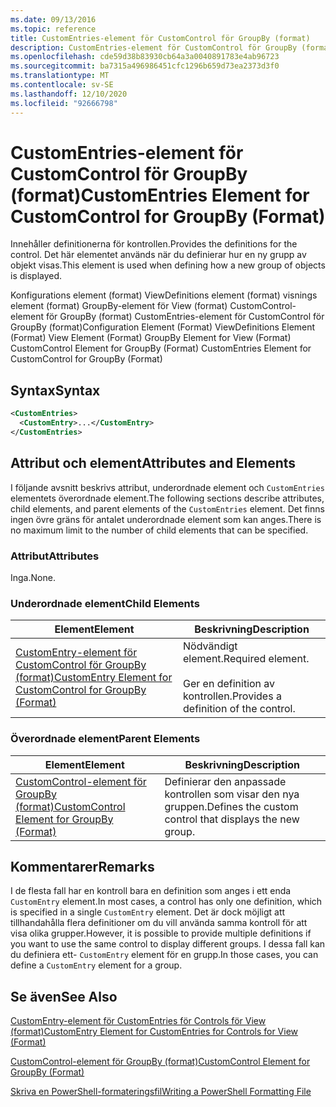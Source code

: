 ```yaml
---
ms.date: 09/13/2016
ms.topic: reference
title: CustomEntries-element för CustomControl för GroupBy (format)
description: CustomEntries-element för CustomControl för GroupBy (format)
ms.openlocfilehash: cde59d38b83930cb64a3a0040891783e4ab96723
ms.sourcegitcommit: ba7315a496986451cfc1296b659d73ea2373d3f0
ms.translationtype: MT
ms.contentlocale: sv-SE
ms.lasthandoff: 12/10/2020
ms.locfileid: "92666798"
---
```

# <a name="customentries-element-for-customcontrol-for-groupby-format"></a><span data-ttu-id="7e135-103">CustomEntries-element för CustomControl för GroupBy (format)</span><span class="sxs-lookup"><span data-stu-id="7e135-103">CustomEntries Element for CustomControl for GroupBy (Format)</span></span>

<span data-ttu-id="7e135-104">Innehåller definitionerna för kontrollen.</span><span class="sxs-lookup"><span data-stu-id="7e135-104">Provides the definitions for the control.</span></span> <span data-ttu-id="7e135-105">Det här elementet används när du definierar hur en ny grupp av objekt visas.</span><span class="sxs-lookup"><span data-stu-id="7e135-105">This element is used when defining how a new group of objects is displayed.</span></span>

<span data-ttu-id="7e135-106">Konfigurations element (format) ViewDefinitions element (format) visnings element (format) GroupBy-element för View (format) CustomControl-element för GroupBy (format) CustomEntries-element för CustomControl för GroupBy (format)</span><span class="sxs-lookup"><span data-stu-id="7e135-106">Configuration Element (Format) ViewDefinitions Element (Format) View Element (Format) GroupBy Element for View (Format) CustomControl Element for GroupBy (Format) CustomEntries Element for CustomControl for GroupBy (Format)</span></span>

## <a name="syntax"></a><span data-ttu-id="7e135-107">Syntax</span><span class="sxs-lookup"><span data-stu-id="7e135-107">Syntax</span></span>

```xml
<CustomEntries>
  <CustomEntry>...</CustomEntry>
</CustomEntries>
```

## <a name="attributes-and-elements"></a><span data-ttu-id="7e135-108">Attribut och element</span><span class="sxs-lookup"><span data-stu-id="7e135-108">Attributes and Elements</span></span>

<span data-ttu-id="7e135-109">I följande avsnitt beskrivs attribut, underordnade element och `CustomEntries` elementets överordnade element.</span><span class="sxs-lookup"><span data-stu-id="7e135-109">The following sections describe attributes, child elements, and parent elements of the `CustomEntries` element.</span></span> <span data-ttu-id="7e135-110">Det finns ingen övre gräns för antalet underordnade element som kan anges.</span><span class="sxs-lookup"><span data-stu-id="7e135-110">There is no maximum limit to the number of child elements that can be specified.</span></span>

### <a name="attributes"></a><span data-ttu-id="7e135-111">Attribut</span><span class="sxs-lookup"><span data-stu-id="7e135-111">Attributes</span></span>

<span data-ttu-id="7e135-112">Inga.</span><span class="sxs-lookup"><span data-stu-id="7e135-112">None.</span></span>

### <a name="child-elements"></a><span data-ttu-id="7e135-113">Underordnade element</span><span class="sxs-lookup"><span data-stu-id="7e135-113">Child Elements</span></span>

|<span data-ttu-id="7e135-114">Element</span><span class="sxs-lookup"><span data-stu-id="7e135-114">Element</span></span>|<span data-ttu-id="7e135-115">Beskrivning</span><span class="sxs-lookup"><span data-stu-id="7e135-115">Description</span></span>|
|-------------|-----------------|
|[<span data-ttu-id="7e135-116">CustomEntry-element för CustomControl för GroupBy (format)</span><span class="sxs-lookup"><span data-stu-id="7e135-116">CustomEntry Element for CustomControl for GroupBy (Format)</span></span>](./customentry-element-for-customcontrol-for-groupby-format.md)|<span data-ttu-id="7e135-117">Nödvändigt element.</span><span class="sxs-lookup"><span data-stu-id="7e135-117">Required element.</span></span><br /><br /> <span data-ttu-id="7e135-118">Ger en definition av kontrollen.</span><span class="sxs-lookup"><span data-stu-id="7e135-118">Provides a definition of the control.</span></span>|

### <a name="parent-elements"></a><span data-ttu-id="7e135-119">Överordnade element</span><span class="sxs-lookup"><span data-stu-id="7e135-119">Parent Elements</span></span>

|<span data-ttu-id="7e135-120">Element</span><span class="sxs-lookup"><span data-stu-id="7e135-120">Element</span></span>|<span data-ttu-id="7e135-121">Beskrivning</span><span class="sxs-lookup"><span data-stu-id="7e135-121">Description</span></span>|
|-------------|-----------------|
|[<span data-ttu-id="7e135-122">CustomControl-element för GroupBy (format)</span><span class="sxs-lookup"><span data-stu-id="7e135-122">CustomControl Element for GroupBy (Format)</span></span>](./customcontrol-element-for-groupby-format.md)|<span data-ttu-id="7e135-123">Definierar den anpassade kontrollen som visar den nya gruppen.</span><span class="sxs-lookup"><span data-stu-id="7e135-123">Defines the custom control that displays the new group.</span></span>|

## <a name="remarks"></a><span data-ttu-id="7e135-124">Kommentarer</span><span class="sxs-lookup"><span data-stu-id="7e135-124">Remarks</span></span>

<span data-ttu-id="7e135-125">I de flesta fall har en kontroll bara en definition som anges i ett enda `CustomEntry` element.</span><span class="sxs-lookup"><span data-stu-id="7e135-125">In most cases, a control has only one definition, which is specified in a single `CustomEntry` element.</span></span> <span data-ttu-id="7e135-126">Det är dock möjligt att tillhandahålla flera definitioner om du vill använda samma kontroll för att visa olika grupper.</span><span class="sxs-lookup"><span data-stu-id="7e135-126">However, it is possible to provide multiple definitions if you want to use the same control to display different groups.</span></span> <span data-ttu-id="7e135-127">I dessa fall kan du definiera ett- `CustomEntry` element för en grupp.</span><span class="sxs-lookup"><span data-stu-id="7e135-127">In those cases, you can define a `CustomEntry` element for a group.</span></span>

## <a name="see-also"></a><span data-ttu-id="7e135-128">Se även</span><span class="sxs-lookup"><span data-stu-id="7e135-128">See Also</span></span>

[<span data-ttu-id="7e135-129">CustomEntry-element för CustomEntries för Controls för View (format)</span><span class="sxs-lookup"><span data-stu-id="7e135-129">CustomEntry Element for CustomEntries for Controls for View (Format)</span></span>](./customentry-element-for-customentries-for-controls-for-view-format.md)

[<span data-ttu-id="7e135-130">CustomControl-element för GroupBy (format)</span><span class="sxs-lookup"><span data-stu-id="7e135-130">CustomControl Element for GroupBy (Format)</span></span>](./customcontrol-element-for-groupby-format.md)

[<span data-ttu-id="7e135-131">Skriva en PowerShell-formateringsfil</span><span class="sxs-lookup"><span data-stu-id="7e135-131">Writing a PowerShell Formatting File</span></span>](./writing-a-powershell-formatting-file.md)

